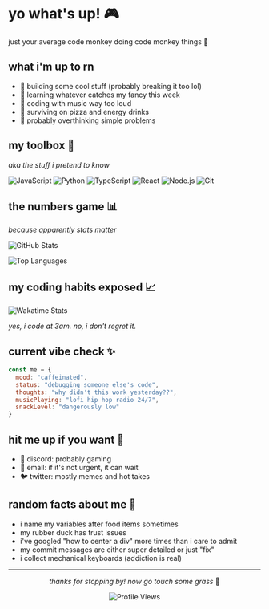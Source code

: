 # yo what's up! 🎮

just your average code monkey doing code monkey things 🐒

## what i'm up to rn
- 🎯 building some cool stuff (probably breaking it too lol)
- 🧠 learning whatever catches my fancy this week
- 🎵 coding with music way too loud
- 🍕 surviving on pizza and energy drinks
- 💭 probably overthinking simple problems

## my toolbox 🧰
*aka the stuff i pretend to know*

![JavaScript](https://img.shields.io/badge/-JavaScript-F7DF1E?style=flat-square&logo=javascript&logoColor=black)
![Python](https://img.shields.io/badge/-Python-3776AB?style=flat-square&logo=python&logoColor=white)
![TypeScript](https://img.shields.io/badge/-TypeScript-3178C6?style=flat-square&logo=typescript&logoColor=white)
![React](https://img.shields.io/badge/-React-61DAFB?style=flat-square&logo=react&logoColor=black)
![Node.js](https://img.shields.io/badge/-Node.js-339933?style=flat-square&logo=node.js&logoColor=white)
![Git](https://img.shields.io/badge/-Git-F05032?style=flat-square&logo=git&logoColor=white)

## the numbers game 📊
*because apparently stats matter*

![GitHub Stats](https://github-readme-stats.vercel.app/api?username=fentbuscoding&show_icons=true&theme=tokyonight&hide_border=true&count_private=true)

![Top Languages](https://github-readme-stats.vercel.app/api/top-langs/?username=fentbuscoding&layout=compact&theme=tokyonight&hide_border=true)

## my coding habits exposed 📈

![Wakatime Stats](https://github-readme-stats.vercel.app/api/wakatime?username=schoolbusgaming&theme=tokyonight&hide_border=true)

*yes, i code at 3am. no, i don't regret it.*

## current vibe check ✨

```javascript
const me = {
  mood: "caffeinated",
  status: "debugging someone else's code",
  thoughts: "why didn't this work yesterday??",
  musicPlaying: "lofi hip hop radio 24/7",
  snackLevel: "dangerously low"
}
```

## hit me up if you want 📱

- 💬 discord: probably gaming
- 📧 email: if it's not urgent, it can wait
- 🐦 twitter: mostly memes and hot takes

## random facts about me 🎲
- i name my variables after food items sometimes
- my rubber duck has trust issues
- i've googled "how to center a div" more times than i care to admit
- my commit messages are either super detailed or just "fix"
- i collect mechanical keyboards (addiction is real)

---

<div align="center">

*thanks for stopping by! now go touch some grass* 🌱

![Profile Views](https://komarev.com/ghpvc/?username=fentbuscoding&color=blueviolet&style=flat-square)

</div>

